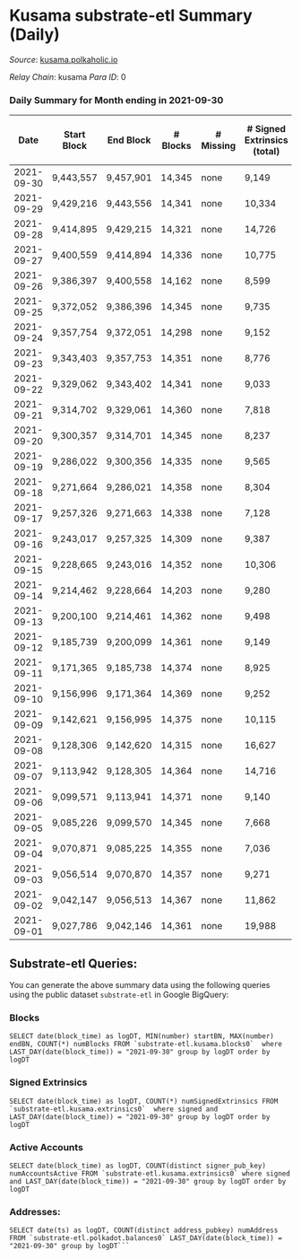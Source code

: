 # Kusama substrate-etl Summary (Daily)

_Source_: [kusama.polkaholic.io](https://kusama.polkaholic.io)

*Relay Chain*: kusama
*Para ID*: 0



### Daily Summary for Month ending in 2021-09-30


| Date | Start Block | End Block | # Blocks | # Missing | # Signed Extrinsics (total) | # Active Accounts | # Addresses with Balances | # Events | # Transfers | # XCM Transfers In | # XCM Transfers Out |
| ---- | ----------- | --------- | -------- | --------- | --------------------------- | ----------------- | ------------------------- | -------- | ----------- | ------------------ | ------------------- |
| 2021-09-30 | 9,443,557 | 9,457,901 | 14,345 | none  | 9,149 | 3,238 | 180,819 | 279,499 | 5,495 ($28,401,444) | 155 ($503,232) |   |
| 2021-09-29 | 9,429,216 | 9,443,556 | 14,341 | none  | 10,334 | 3,650 |  | 273,079 | 6,075 ($46,199,559) | 139 ($2,371,058) |   |
| 2021-09-28 | 9,414,895 | 9,429,215 | 14,321 | none  | 14,726 | 5,493 |  | 307,872 | 9,778 ($38,844,004) | 153 ($1,017,621) |   |
| 2021-09-27 | 9,400,559 | 9,414,894 | 14,336 | none  | 10,775 | 3,744 |  | 283,172 | 6,371 ($27,422,661) | 108 ($386,545) |   |
| 2021-09-26 | 9,386,397 | 9,400,558 | 14,162 | none  | 8,599 | 3,384 |  | 261,606 | 5,956 ($60,155,574) | 90 ($416,588) |   |
| 2021-09-25 | 9,372,052 | 9,386,396 | 14,345 | none  | 9,735 | 3,753 |  | 262,344 | 6,791 ($20,681,518) | 106 ($387,836) |   |
| 2021-09-24 | 9,357,754 | 9,372,051 | 14,298 | none  | 9,152 | 3,094 |  | 266,579 | 5,883 ($45,635,576) | 133 ($1,082,293) |   |
| 2021-09-23 | 9,343,403 | 9,357,753 | 14,351 | none  | 8,776 | 2,555 |  | 252,140 | 4,582 ($34,065,131) | 90 ($525,273) |   |
| 2021-09-22 | 9,329,062 | 9,343,402 | 14,341 | none  | 9,033 | 2,922 |  | 262,865 | 5,301 ($32,289,590) | 87 ($1,147,944) |   |
| 2021-09-21 | 9,314,702 | 9,329,061 | 14,360 | none  | 7,818 | 2,780 |  | 239,421 | 4,622 ($62,900,144) | 86 ($378,000) |   |
| 2021-09-20 | 9,300,357 | 9,314,701 | 14,345 | none  | 8,237 | 2,778 |  | 250,117 | 5,201 ($42,351,304) | 193 ($1,029,691) |   |
| 2021-09-19 | 9,286,022 | 9,300,356 | 14,335 | none  | 9,565 | 3,495 |  | 245,686 | 6,658 ($68,419,370) | 128 ($456,014) |   |
| 2021-09-18 | 9,271,664 | 9,286,021 | 14,358 | none  | 8,304 | 3,033 |  | 249,186 | 5,614 ($21,829,764) | 80 ($257,535) |   |
| 2021-09-17 | 9,257,326 | 9,271,663 | 14,338 | none  | 7,128 | 2,276 |  | 239,855 | 4,044 ($66,216,287) | 129 ($484,434) |   |
| 2021-09-16 | 9,243,017 | 9,257,325 | 14,309 | none  | 9,387 | 3,099 |  | 240,055 | 5,964 ($38,333,100) | 160 ($1,561,314) |   |
| 2021-09-15 | 9,228,665 | 9,243,016 | 14,352 | none  | 10,306 | 3,439 |  | 249,222 | 6,735 ($34,409,219) | 118 ($619,905) |   |
| 2021-09-14 | 9,214,462 | 9,228,664 | 14,203 | none  | 9,280 | 2,723 |  | 233,753 | 5,549 ($30,311,711) | 140 ($966,956) |   |
| 2021-09-13 | 9,200,100 | 9,214,461 | 14,362 | none  | 9,498 | 3,221 |  | 239,731 | 5,911 ($77,454,580) | 134 ($682,289) |   |
| 2021-09-12 | 9,185,739 | 9,200,099 | 14,361 | none  | 9,149 | 2,794 |  | 233,751 | 6,049 ($32,294,498) | 231 ($1,544,483) |   |
| 2021-09-11 | 9,171,365 | 9,185,738 | 14,374 | none  | 8,925 | 2,712 |  | 224,935 | 6,012 ($27,986,146) | 138 ($782,758) |   |
| 2021-09-10 | 9,156,996 | 9,171,364 | 14,369 | none  | 9,252 | 3,049 |  | 242,409 | 6,013 ($59,925,323) | 158 ($2,400,043) |   |
| 2021-09-09 | 9,142,621 | 9,156,995 | 14,375 | none  | 10,115 | 3,219 |  | 235,558 | 6,722 ($33,328,957) | 125 ($672,920) |   |
| 2021-09-08 | 9,128,306 | 9,142,620 | 14,315 | none  | 16,627 | 6,169 |  | 281,126 | 13,918 ($51,840,040) | 151 ($1,026,707) |   |
| 2021-09-07 | 9,113,942 | 9,128,305 | 14,364 | none  | 14,716 | 4,922 |  | 279,837 | 10,608 ($54,154,002) | 144 ($753,457) |   |
| 2021-09-06 | 9,099,571 | 9,113,941 | 14,371 | none  | 9,140 | 3,052 |  | 225,291 | 5,787 ($27,255,759) | 117 ($433,991) |   |
| 2021-09-05 | 9,085,226 | 9,099,570 | 14,345 | none  | 7,668 | 2,672 |  | 221,961 | 5,634 ($19,576,335) | 94 ($405,206) |   |
| 2021-09-04 | 9,070,871 | 9,085,225 | 14,355 | none  | 7,036 | 2,520 |  | 205,134 | 5,118 ($15,535,583) | 99 ($143,176) |   |
| 2021-09-03 | 9,056,514 | 9,070,870 | 14,357 | none  | 9,271 | 3,009 |  | 222,963 | 6,812 ($40,150,253) | 111 ($416,599) |   |
| 2021-09-02 | 9,042,147 | 9,056,513 | 14,367 | none  | 11,862 | 4,075 |  | 247,671 | 9,131 ($27,559,405) | 195 ($619,063) |   |
| 2021-09-01 | 9,027,786 | 9,042,146 | 14,361 | none  | 19,988 | 7,137 |  | 281,168 | 18,323 ($68,293,523) | 275 ($5,482,608) |   |

## Substrate-etl Queries:
You can generate the above summary data using the following queries using the public dataset `substrate-etl` in Google BigQuery:


### Blocks
```
SELECT date(block_time) as logDT, MIN(number) startBN, MAX(number) endBN, COUNT(*) numBlocks FROM `substrate-etl.kusama.blocks0`  where LAST_DAY(date(block_time)) = "2021-09-30" group by logDT order by logDT
```


### Signed Extrinsics
```
SELECT date(block_time) as logDT, COUNT(*) numSignedExtrinsics FROM `substrate-etl.kusama.extrinsics0`  where signed and LAST_DAY(date(block_time)) = "2021-09-30" group by logDT order by logDT
```


### Active Accounts
```
SELECT date(block_time) as logDT, COUNT(distinct signer_pub_key) numAccountsActive FROM `substrate-etl.kusama.extrinsics0` where signed and LAST_DAY(date(block_time)) = "2021-09-30" group by logDT order by logDT
```


### Addresses:
```
SELECT date(ts) as logDT, COUNT(distinct address_pubkey) numAddress FROM `substrate-etl.polkadot.balances0` LAST_DAY(date(block_time)) = "2021-09-30" group by logDT```

